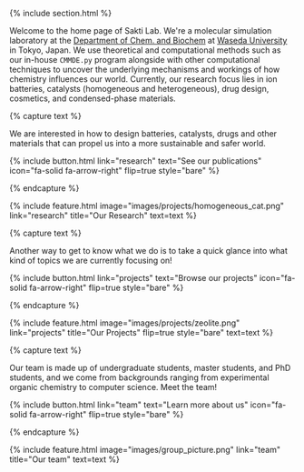 ---
---



{% include section.html %}

Welcome to the home page of Sakti Lab. We're a molecular simulation laboratory  at the [Department of Chem. and Biochem](http://www.chem.waseda.ac.jp/ja/index-e.html) at [Waseda University](https://www.waseda.jp/top/en/) in Tokyo, Japan. We use theoretical and computational methods such as our in-house `CMMDE.py` program alongside with other computational techniques to uncover the underlying mechanisms and workings of how chemistry influences our world. Currently, our research focus lies in ion batteries, catalysts (homogeneous and heterogeneous), drug design, cosmetics, and condensed-phase materials.


{% capture text %}

We are interested in how to design batteries, catalysts, drugs and other materials that can propel us into a more sustainable and safer world.

{%
  include button.html
  link="research"
  text="See our publications"
  icon="fa-solid fa-arrow-right"
  flip=true
  style="bare"
%}

{% endcapture %}

{%
  include feature.html
  image="images/projects/homogeneous_cat.png"
  link="research"
  title="Our Research"
  text=text
%}

{% capture text %}

Another way to get to know what we do is to take a quick glance into what kind of topics we are currently focusing on!

{%
  include button.html
  link="projects"
  text="Browse our projects"
  icon="fa-solid fa-arrow-right"
  flip=true
  style="bare"
%}

{% endcapture %}

{%
  include feature.html
  image="images/projects/zeolite.png"
  link="projects"
  title="Our Projects"
  flip=true
  style="bare"
  text=text
%}

{% capture text %}

Our team is made up of undergraduate students, master students, and PhD students, and we come from backgrounds ranging from experimental organic chemistry to computer science. Meet the team!

{%
  include button.html
  link="team"
  text="Learn more about us"
  icon="fa-solid fa-arrow-right"
  flip=true
  style="bare"
%}

{% endcapture %}

{%
  include feature.html
  image="images/group_picture.png"
  link="team"
  title="Our team"
  text=text
%}
